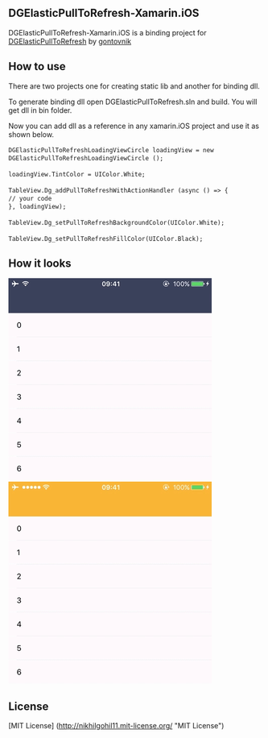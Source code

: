 ## DGElasticPullToRefresh-Xamarin.iOS ##

DGElasticPullToRefresh-Xamarin.iOS is a binding project for [DGElasticPullToRefresh](https://github.com/gontovnik/DGElasticPullToRefresh) by [gontovnik](https://github.com/gontovnik) 


## How to use ##
	
There are two projects one for creating static lib and another for binding dll.

To generate binding dll open DGElasticPullToRefresh.sln and build. You will get dll in bin folder.

Now you can add dll as a reference in any xamarin.iOS project and use it as shown below.

	DGElasticPullToRefreshLoadingViewCircle loadingView = new DGElasticPullToRefreshLoadingViewCircle ();

	loadingView.TintColor = UIColor.White;

	TableView.Dg_addPullToRefreshWithActionHandler (async () => {
	// your code 
	}, loadingView);

	TableView.Dg_setPullToRefreshBackgroundColor(UIColor.White);

	TableView.Dg_setPullToRefreshFillColor(UIColor.Black);


## How it looks ##

![](https://github.com/nikhilgohil11/DGElasticPullToRefresh-Xamarin.iOS/blob/master/DGElasticPullToRefreshPreview1.gif)
![](https://github.com/nikhilgohil11/DGElasticPullToRefresh-Xamarin.iOS/blob/master/DGElasticPullToRefreshPreview2.gif)

## License ##

[MIT License] (http://nikhilgohil11.mit-license.org/ "MIT License")
